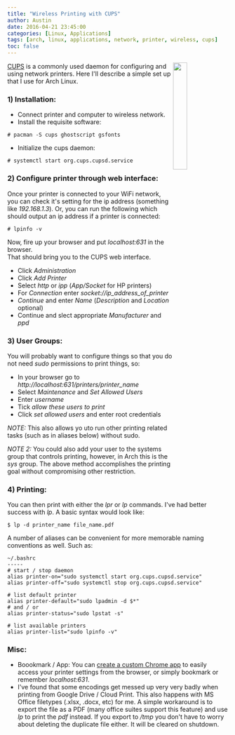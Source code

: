 ```yaml
---
title: "Wireless Printing with CUPS"
author: Austin
date: 2016-04-21 23:45:00
categories: [Linux, Applications]
tags: [arch, linux, applications, network, printer, wireless, cups]
toc: false
---
```


<img style="float: right; height: auto; width: 25%" 
src="http://hplipopensource.com/hplip-web/images/cups_left.png">

[CUPS](https://wiki.archlinux.org/index.php/CUPS) is a commonly used 
daemon for configuring and using network printers.  Here I'll describe a 
simple set up that I use for Arch Linux.

### 1) Installation:

- Connect printer and computer to wireless network.
- Install the requisite software:

```# pacman -S cups ghostscript gsfonts```

- Initialize the cups daemon:

```# systemctl start org.cups.cupsd.service```

### 2) Configure printer through web interface:

Once your printer is connected to your WiFi network, you can check it's 
setting for the ip address (something like *192.168.1.3*).  Or, you 
can run the following which should output an ip address if a printer is 
connected:

```# lpinfo -v```

Now, fire up your browser and put *localhost:631* in the browser.  
That should bring you to the CUPS web interface.

- Click *Administration*
- Click *Add Printer*
- Select *http* or *ipp* (*App/Socket* for HP printers)
- For *Connection* enter *socket://ip_address_of_printer*
- *Continue* and enter *Name* (*Description* and *Location* optional)
- Continue and slect appropriate *Manufacturer* and *ppd*

### 3) User Groups:

You will probably want to configure things so that you do not need *sudo* 
permissions to print things, so:

- In your browser go to *http://localhost:631/printers/printer_name*
- Select *Maintenance* and *Set Allowed Users*
- Enter *username*
- Tick *allow these users to print*
- Click *set allowed users* and enter root credentials

*NOTE:*  This also allows yo uto run other printing related tasks (such as 
in aliases below) without sudo.

*NOTE 2:*  You could also add your user to the systems group that controls 
printing, however, in Arch this is the *sys* group.  The above method 
accomplishes the printing goal without compromising other restriction.

### 4) Printing:

You can then print with either the *lpr* or *lp* commands.  I've 
had better success with *lp*.  A basic syntax would look like:

```$ lp -d printer_name file_name.pdf```

A number of aliases can be convenient for more memorable naming 
conventions as well.  Such as:

```
~/.bashrc
-----
# start / stop daemon
alias printer-on="sudo systemctl start org.cups.cupsd.service"
alias printer-off="sudo systemctl stop org.cups.cupsd.service"

# list default printer
alias printer-default="sudo lpadmin -d $*"
# and / or
alias printer-status="sudo lpstat -s"

# list available printers
alias printer-list="sudo lpinfo -v"
```

### Misc:

- Boookmark / App:  You can [create a custom Chrome 
app](https://gtbjj.github.io/linux/networking/applications/2016/04/02/1122-Custom-Chrome-Applications.html) 
to easily access your printer settings from the browser, or simply 
bookmark or remember *localhost:631*.
- I've found that some encodings get messed up very very badly when 
printing from Google Drive / Cloud Print.  This also happens with MS 
Office filetypes (.xlsx, .docx, etc) for me.  A simple workaround is to 
export the file as a PDF (many office suites support this feature) and use 
*lp* to print the *pdf* instead.  If you export to */tmp* you don't 
have to worry about deleting the duplicate file either.  It will be 
cleared on shutdown.
